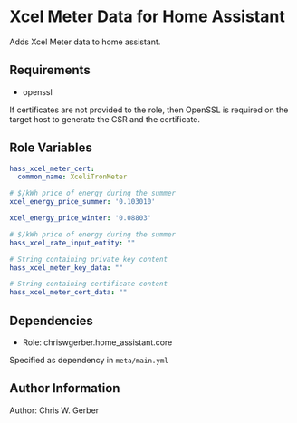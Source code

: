 Xcel Meter Data for Home Assistant
=========

Adds Xcel Meter data to home assistant.

Requirements
------------

- openssl

If certificates are not provided to the role, then OpenSSL is required on the target
host to generate the CSR and the certificate.

Role Variables
--------------

```YAML
hass_xcel_meter_cert:
  common_name: XceliTronMeter

# $/kWh price of energy during the summer
xcel_energy_price_summer: '0.103010'

xcel_energy_price_winter: '0.08803'

# $/kWh price of energy during the summer
hass_xcel_rate_input_entity: ""

# String containing private key content
hass_xcel_meter_key_data: ""

# String containing certificate content
hass_xcel_meter_cert_data: ""
```

Dependencies
------------

- Role: chriswgerber.home_assistant.core

Specified as dependency in `meta/main.yml`

Author Information
------------------

Author: Chris W. Gerber
